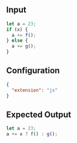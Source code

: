 
## Input
```javascript input
let a = 23;
if (x) {
  a += f();
} else {
  a += g();
}
```

## Configuration
```json configuration
{
  "extension": "js"
}
```

## Expected Output
```javascript expected output
let a = 23;
a += x ? f() : g();
```
